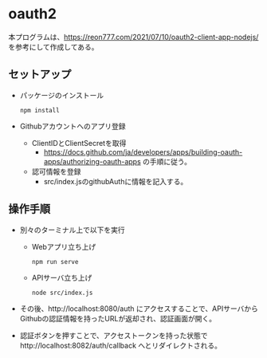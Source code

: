 # oauth2
本プログラムは、https://reon777.com/2021/07/10/oauth2-client-app-nodejs/ を参考にして作成してある。

## セットアップ

* パッケージのインストール
    ```
    npm install
    ```

* Githubアカウントへのアプリ登録
  * ClientIDとClientSecretを取得
    * https://docs.github.com/ja/developers/apps/building-oauth-apps/authorizing-oauth-apps の手順に従う。
  * 認可情報を登録
    * src/index.jsのgithubAuthに情報を記入する。



## 操作手順

* 別々のターミナル上で以下を実行
  * Webアプリ立ち上げ
      ```
      npm run serve
      ```

  * APIサーバ立ち上げ
      ```
      node src/index.js
      ```

* その後、http://localhost:8080/auth にアクセスすることで、APIサーバからGithubの認証情報を持ったURLが返却され、認証画面が開く。

* 認証ボタンを押すことで、アクセストークンを持った状態でhttp://localhost:8082/auth/callback へとリダイレクトされる。